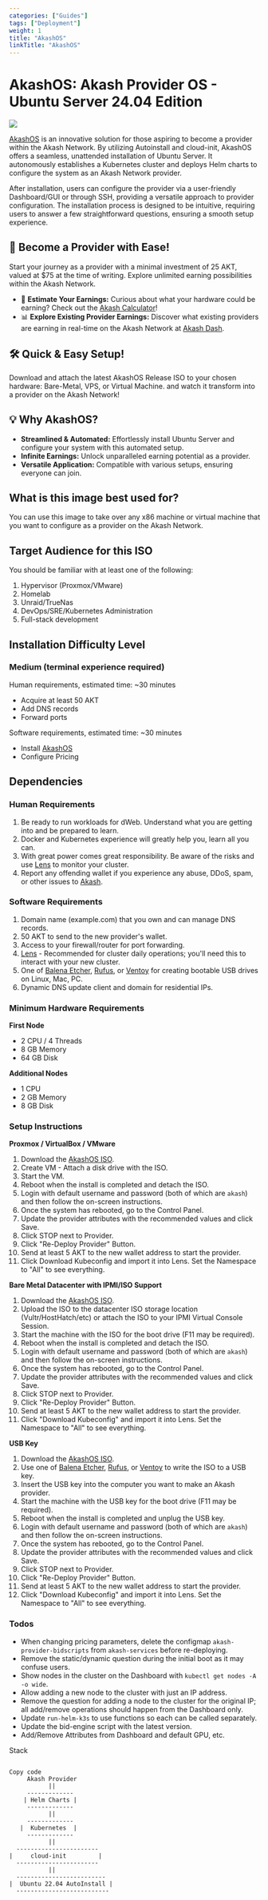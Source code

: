 ```yaml
---
categories: ["Guides"]
tags: ["Deployment"]
weight: 1
title: "AkashOS"
linkTitle: "AkashOS"
---
```


# AkashOS: Akash Provider OS - Ubuntu Server 24.04 Edition

![](../../assets/akashos.png)
                                                                                                                               
[AkashOS](https://github.com/cryptoandcoffee/akashos/releases) is an innovative solution for those aspiring to become a provider within the Akash Network. By utilizing Autoinstall and cloud-init, AkashOS offers a seamless, unattended installation of Ubuntu Server. It autonomously establishes a Kubernetes cluster and deploys Helm charts to configure the system as an Akash Network provider.

After installation, users can configure the provider via a user-friendly Dashboard/GUI or through SSH, providing a versatile approach to provider configuration. The installation process is designed to be intuitive, requiring users to answer a few straightforward questions, ensuring a smooth setup experience.

## 🌟 Become a Provider with Ease!

Start your journey as a provider with a minimal investment of 25 AKT, valued at $75 at the time of writing. Explore unlimited earning possibilities within the Akash Network.

-  🧮 **Estimate Your Earnings:** Curious about what your hardware could be earning? Check out the [Akash Calculator](https://akashcalcualtor.com)!
- 📊 **Explore Existing Provider Earnings:** Discover what existing providers are earning in real-time on the Akash Network at [Akash Dash](https://akashdash.com).


## 🛠 Quick & Easy Setup!
Download and attach the latest AkashOS Release ISO to your chosen hardware: Bare-Metal, VPS, or Virtual Machine. and watch it transform into a provider on the Akash Network!

## 💡 Why AkashOS?
- **Streamlined & Automated:** Effortlessly install Ubuntu Server and configure your system with this automated setup.
- **Infinite Earnings:** Unlock unparalleled earning potential as a provider.
- **Versatile Application:** Compatible with various setups, ensuring everyone can join.

## What is this image best used for?

You can use this image to take over any x86 machine or virtual machine that you want to configure as a provider on the Akash Network.

## Target Audience for this ISO 

You should be familiar with at least one of the following:

1. Hypervisor (Proxmox/VMware) 
2. Homelab
3. Unraid/TrueNas
4. DevOps/SRE/Kubernetes Administration
4. Full-stack development

## Installation Difficulty Level

### Medium (terminal experience required)

Human requirements, estimated time: ~30 minutes

- Acquire at least 50 AKT
- Add DNS records
- Forward ports

Software requirements, estimated time: ~30 minutes

- Install [AkashOS](https://github.com/cryptoandcoffee/akashos/releases)
- Configure Pricing

## Dependencies

### Human Requirements

1. Be ready to run workloads for dWeb. Understand what you are getting into and be prepared to learn.
2. Docker and Kubernetes experience will greatly help you, learn all you can.
3. With great power comes great responsibility. Be aware of the risks and use [Lens](https://k8slens.dev/) to monitor your cluster.
4. Report any offending wallet if you experience any abuse, DDoS, spam, or other issues to [Akash](https://discord.akash.network/).

### Software Requirements

1. Domain name (example.com) that you own and can manage DNS records.
2. 50 AKT to send to the new provider's wallet.
3. Access to your firewall/router for port forwarding.
4. [Lens](https://k8slens.dev/) - Recommended for cluster daily operations; you'll need this to interact with your new cluster.
5. One of [Balena Etcher](https://www.balena.io/etcher/), [Rufus](https://rufus.ie/), or [Ventoy](https://www.ventoy.net/en/index.html) for creating bootable USB drives on Linux, Mac, PC.
6. Dynamic DNS update client and domain for residential IPs.

### Minimum Hardware Requirements
**First Node**

- 2 CPU / 4 Threads
- 8 GB Memory
- 64 GB Disk

**Additional Nodes**

- 1 CPU
- 2 GB Memory
- 8 GB Disk

### Setup Instructions

**Proxmox / VirtualBox / VMware**

1. Download the [AkashOS ISO](https://github.com/cryptoandcoffee/akashos/releases).
2. Create VM - Attach a disk drive with the ISO.
3. Start the VM.
4. Reboot when the install is completed and detach the ISO.
5. Login with default username and password (both of which are `akash`) and then follow the on-screen instructions.
6. Once the system has rebooted, go to the Control Panel.
7. Update the provider attributes with the recommended values and click Save.
8. Click STOP next to Provider.
9. Click "Re-Deploy Provider" Button.
10. Send at least 5 AKT to the new wallet address to start the provider.
11. Click Download Kubeconfig and import it into Lens. Set the Namespace to "All" to see everything.


**Bare Metal Datacenter with IPMI/ISO Support**

1. Download the [AkashOS ISO](https://github.com/cryptoandcoffee/akashos/releases).
2. Upload the ISO to the datacenter ISO storage location (Vultr/HostHatch/etc) or attach the ISO to your IPMI Virtual Console Session.
3. Start the machine with the ISO for the boot drive (F11 may be required).
4. Reboot when the install is completed and detach the ISO.
5. Login with default username and password (both of which are `akash`) and then follow the on-screen instructions.
6. Once the system has rebooted, go to the Control Panel.
7. Update the provider attributes with the recommended values and click Save.
8. Click STOP next to Provider.
9. Click "Re-Deploy Provider" Button.
10. Send at least 5 AKT to the new wallet address to start the provider.
11. Click "Download Kubeconfig" and import it into Lens. Set the Namespace to "All" to see everything.

**USB Key**

1. Download the [AkashOS ISO](https://github.com/cryptoandcoffee/akashos/releases).
2. Use one of [Balena Etcher](https://www.balena.io/etcher/), [Rufus](https://rufus.ie/), or [Ventoy](https://www.ventoy.net/en/index.html) to write the ISO to a USB key.
3. Insert the USB key into the computer you want to make an Akash provider.
4. Start the machine with the USB key for the boot drive (F11 may be required).
5. Reboot when the install is completed and unplug the USB key.
6. Login with default username and password (both of which are `akash`) and then follow the on-screen instructions.
7. Once the system has rebooted, go to the Control Panel.
8. Update the provider attributes with the recommended values and click Save.
9. Click STOP next to Provider.
10. Click "Re-Deploy Provider" Button.
11. Send at least 5 AKT to the new wallet address to start the provider.
12. Click "Download Kubeconfig" and import it into Lens. Set the Namespace to "All" to see everything.

### Todos
- When changing pricing parameters, delete the configmap `akash-provider-bidscripts` from `akash-services` before re-deploying.
- Remove the static/dynamic question during the initial boot as it may confuse users.
- Show nodes in the cluster on the Dashboard with `kubectl get nodes -A -o wide`.
- Allow adding a new node to the cluster with just an IP address.
- Remove the question for adding a node to the cluster for the original IP; all add/remove operations should happen from the Dashboard only.
- Update `run-helm-k3s` to use functions so each can be called separately.
- Update the bid-engine script with the latest version.
- Add/Remove Attributes from Dashboard and default GPU, etc.


Stack

```

Copy code
     Akash Provider
           ||
     -------------
    | Helm Charts |
     -------------
           ||
     -------------
   |  Kubernetes  |
     -------------
           ||
  -----------------------
|     cloud-init         |
  -----------------------
           ||
  -------------------------
|  Ubuntu 22.04 AutoInstall |
  --------------------------

  ```